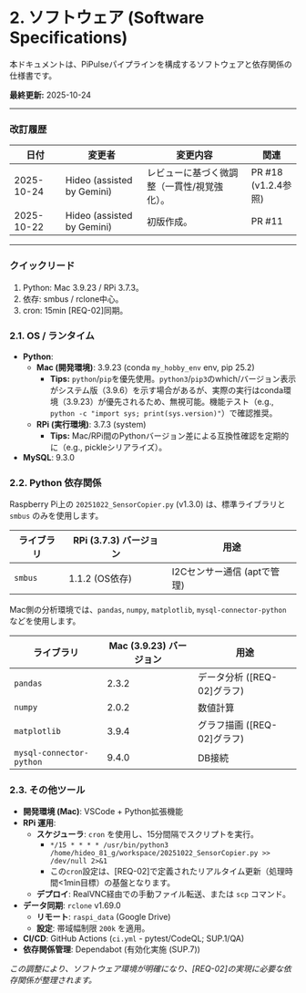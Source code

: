 # 2. ソフトウェア (Software Specifications)

本ドキュメントは、PiPulseパイプラインを構成するソフトウェアと依存関係の仕様書です。

**最終更新:** 2025-10-24

---

### 改訂履歴
| 日付 | 変更者 | 変更内容 | 関連 |
|---|---|---|---|
| 2025-10-24 | Hideo (assisted by Gemini) | レビューに基づく微調整（一貫性/視覚強化）。 | PR #18<br>(v1.2.4参照) |
| 2025-10-22 | Hideo (assisted by Gemini) | 初版作成。 | PR #11 |

---

### クイックリード
1.  Python: Mac 3.9.23 / RPi 3.7.3。
2.  依存: smbus / rclone中心。
3.  cron: 15min [REQ-02]同期。

### 2.1. OS / ランタイム
- **Python**:
  - **Mac (開発環境)**: 3.9.23 (conda `my_hobby_env` env, pip 25.2)
    - **Tips:** `python`/`pip`を優先使用。`python3`/`pip3`のwhich/バージョン表示がシステム版（3.9.6）を示す場合があるが、実際の実行はconda環境（3.9.23）が優先されるため、無視可能。機能テスト（e.g., `python -c "import sys; print(sys.version)"`）で確認推奨。
  - **RPi (実行環境)**: 3.7.3 (system)
    - **Tips:** Mac/RPi間のPythonバージョン差による互換性確認を定期的に（e.g., pickleシリアライズ）。
- **MySQL**: 9.3.0

### 2.2. Python 依存関係

Raspberry Pi上の `20251022_SensorCopier.py` (v1.3.0) は、標準ライブラリと `smbus` のみを使用します。

| ライブラリ | RPi (3.7.3) バージョン | 用途 |
|---|---|---|
| `smbus` | 1.1.2 (OS依存) | I2Cセンサー通信 (aptで管理) |

Mac側の分析環境では、`pandas`, `numpy`, `matplotlib`, `mysql-connector-python` などを使用します。

| ライブラリ | Mac (3.9.23) バージョン | 用途 |
|---|---|---|
| `pandas` | 2.3.2 | データ分析 ([REQ-02]グラフ) |
| `numpy` | 2.0.2 | 数値計算 |
| `matplotlib` | 3.9.4 | グラフ描画 ([REQ-02]グラフ) |
| `mysql-connector-python` | 9.4.0 | DB接続 |

### 2.3. その他ツール
- **開発環境 (Mac)**: VSCode + Python拡張機能
- **RPi 運用**:
  - **スケジューラ**: `cron` を使用し、15分間隔でスクリプトを実行。
    - `*/15 * * * * /usr/bin/python3 /home/hideo_81_g/workspace/20251022_SensorCopier.py >> /dev/null 2>&1`
    - この`cron`設定は、[REQ-02]で定義されたリアルタイム更新（処理時間<1min目標）の基盤となります。
  - **デプロイ**: RealVNC経由での手動ファイル転送、または `scp` コマンド。
- **データ同期**: `rclone` v1.69.0
  - **リモート**: `raspi_data` (Google Drive)
  - **設定**: 帯域幅制限 `200k` を適用。
- **CI/CD**: GitHub Actions (`ci.yml` - pytest/CodeQL; SUP.1/QA)
- **依存関係管理**: Dependabot (有効化実施 (SUP.7))

*この調整により、ソフトウェア環境が明確になり、[REQ-02]の実現に必要な依存関係が整理されます。*